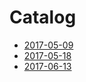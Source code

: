 # Catalog

- [2017-05-09](./2017-05-09.md)
- [2017-05-18](./2017-05-18.md)
- [2017-06-13](./2017-06-13.md)
